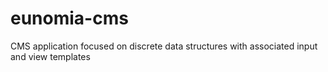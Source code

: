 # eunomia-cms
CMS application focused on discrete data structures with associated input and view templates
